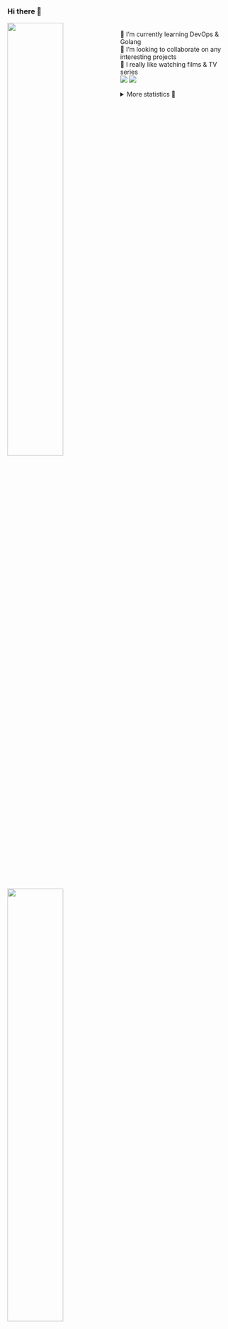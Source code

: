 ### Hi there 👋


[<img align="left" width="50%" src="https://github-readme-stats.vercel.app/api?username=rufusnufus&hide=issues&show_icons=true&count_private=true&theme=transparent&title_color=FF6F40&text_color=FBF9F8&icon_color=F48242&hide_border=true&hide_title=true#gh-dark-mode-only">](https://metrics.lecoq.io/rufusnufus#gh-dark-mode-only)
[<img align="left" width="50%" src="https://github-readme-stats.vercel.app/api?username=rufusnufus&hide=issues&show_icons=true&count_private=true&theme=transparent&title_color=FF6533&text_color=4D4644&icon_color=FF8038&hide_border=true&hide_title=true#gh-light-mode-only">](https://metrics.lecoq.io/rufusnufus#gh-light-mode-only)

<p>
  <br>
  🌱 I’m currently learning DevOps & Golang</br>
  👯 I’m looking to collaborate on any interesting projects</br>
  🎥 I really like watching films & TV series</br>
  <a href="https://linkedin.com/in/rufusnufus"><img src="https://img.shields.io/badge/linkedin-0077B5.svg?style=for-the-badge&logo=linkedin&logoColor=white"/></a>
  <a href="https://t.me/rufusnufus"><img src="https://img.shields.io/badge/-telegram-black?style=for-the-badge&color=blue&logo=telegram"/></a>
</p>

<p text-align="left">
<details>
  <summary>More statistics 👀</summary><br/>

<!--START_SECTION:waka-->
![Code Time](http://img.shields.io/badge/Code%20Time-764%20hrs%2047%20mins-blue)

![Profile Views](http://img.shields.io/badge/Profile%20Views-4-blue)

**I'm an Early 🐤** 

```text
🌞 Morning                6593 commits        █████░░░░░░░░░░░░░░░░░░░░   20.68 % 
🌆 Daytime                18589 commits       ███████████████░░░░░░░░░░   58.31 % 
🌃 Evening                6001 commits        █████░░░░░░░░░░░░░░░░░░░░   18.82 % 
🌙 Night                  699 commits         █░░░░░░░░░░░░░░░░░░░░░░░░   02.19 % 
```
📅 **I'm Most Productive on Wednesday** 

```text
Monday                   6425 commits        █████░░░░░░░░░░░░░░░░░░░░   20.15 % 
Tuesday                  5471 commits        ████░░░░░░░░░░░░░░░░░░░░░   17.16 % 
Wednesday                7039 commits        ██████░░░░░░░░░░░░░░░░░░░   22.08 % 
Thursday                 5817 commits        █████░░░░░░░░░░░░░░░░░░░░   18.25 % 
Friday                   5757 commits        █████░░░░░░░░░░░░░░░░░░░░   18.06 % 
Saturday                 789 commits         █░░░░░░░░░░░░░░░░░░░░░░░░   02.47 % 
Sunday                   584 commits         ░░░░░░░░░░░░░░░░░░░░░░░░░   01.83 % 
```


📊 **This Week I Spent My Time On** 

```text
💬 Programming Languages: 
No Activity Tracked This Week

🔥 Editors: 
No Activity Tracked This Week
```

**I Mostly Code in Go** 

```text
Go                       19 repos            █████░░░░░░░░░░░░░░░░░░░░   18.81 % 
Python                   15 repos            ████░░░░░░░░░░░░░░░░░░░░░   14.85 % 
Smarty                   5 repos             █░░░░░░░░░░░░░░░░░░░░░░░░   04.95 % 
Shell                    4 repos             █░░░░░░░░░░░░░░░░░░░░░░░░   03.96 % 
Kotlin                   3 repos             █░░░░░░░░░░░░░░░░░░░░░░░░   02.97 % 
```




 Last Updated on 13/06/2024 00:56:30 UTC
<!--END_SECTION:waka-->

</details>
</p>
